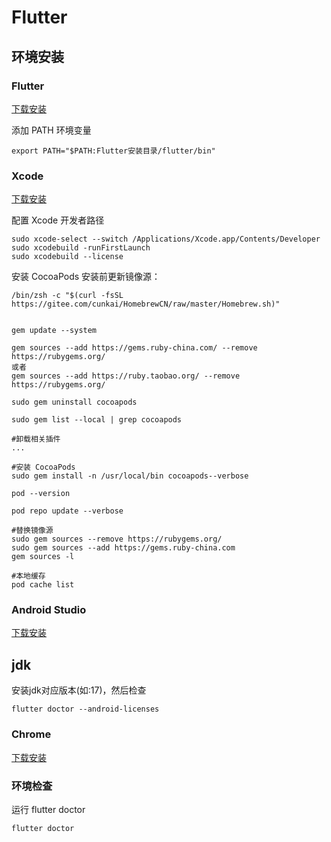 # Flutter

## 环境安装

### Flutter

[下载安装](https://flutter.cn/docs/get-started/install)

添加 PATH 环境变量
```shell
export PATH="$PATH:Flutter安装目录/flutter/bin"
```
### Xcode

[下载安装](https://developer.apple.com/xcode/download/)

配置 Xcode 开发者路径
```shell
sudo xcode-select --switch /Applications/Xcode.app/Contents/Developer
sudo xcodebuild -runFirstLaunch
sudo xcodebuild --license
```
安装 CocoaPods
安装前更新镜像源：
```shell
/bin/zsh -c "$(curl -fsSL https://gitee.com/cunkai/HomebrewCN/raw/master/Homebrew.sh)"


gem update --system

gem sources --add https://gems.ruby-china.com/ --remove https://rubygems.org/
或者
gem sources --add https://ruby.taobao.org/ --remove https://rubygems.org/
```
```shell
sudo gem uninstall cocoapods

sudo gem list --local | grep cocoapods

#卸载相关插件
...

#安装 CocoaPods
sudo gem install -n /usr/local/bin cocoapods--verbose

pod --version

pod repo update --verbose

#替换镜像源
sudo gem sources --remove https://rubygems.org/
sudo gem sources --add https://gems.ruby-china.com
gem sources -l

#本地缓存
pod cache list
```



### Android Studio

[下载安装](https://developer.android.google.cn/studio)

## jdk
安装jdk对应版本(如:17)，然后检查
```shell
flutter doctor --android-licenses
```

### Chrome

[下载安装](https://www.google.com/chrome/next-steps.html)

### 环境检查

运行 flutter doctor
```shell
flutter doctor
```

